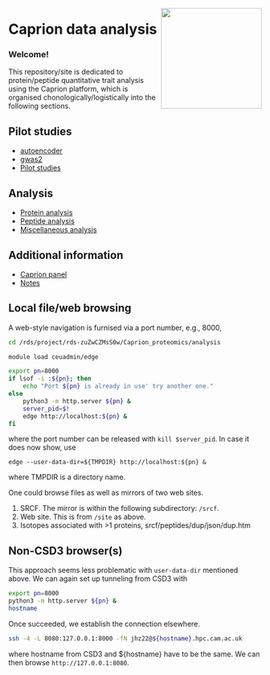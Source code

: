 <a href="https://jinghuazhao.github.io/Caprion/"><img src="https://jinghuazhao.github.io/Caprion/qrcode.png" height=200 width=200 align="right"></img></a>
# Caprion data analysis

### Welcome!

This repository/site is dedicated to protein/peptide quantitative trait analysis using the Caprion platform, which is organised chonologically/logistically into the following sections.

## Pilot studies

- [autoencoder](pilot/autoencoder)
- [gwas2](pilot/gwas2)
- [Pilot studies](pilot/)

## Analysis

- [Protein analysis](progs/)
- [Peptide analysis](peptide_progs)
- [Miscellaneous analysis](misc/)

## Additional information

- [Caprion panel](https://jinghuazhao.github.io/pQTLdata/reference/caprion.html)
- [Notes](https://jinghuazhao.github.io/Caprion/Notes/)

## Local file/web browsing

A web-style navigation is furnised via a port number, e.g., 8000,

```bash
cd /rds/project/rds-zuZwCZMsS0w/Caprion_proteomics/analysis

module load ceuadmin/edge

export pn=8000
if lsof -i :${pn}; then
    echo "Port ${pn} is already in use' try another one."
else
    python3 -m http.server ${pn} &
    server_pid=$!
    edge http://localhost:${pn} &
fi
```

where the port number can be released with `kill $server_pid`. In case it does now show, use

`edge --user-data-dir=${TMPDIR} http://localhost:${pn} &`

where TMPDIR is a directory name.

One could browse files as well as mirrors of two web sites.

1. SRCF. The mirror is within the following subdirectory: `/srcf`.
2. Web site. This is from `/site` as above.
3. Isotopes associated with >1 proteins, srcf/peptides/dup/json/dup.htm

## Non-CSD3 browser(s)

This approach seems less problematic with `user-data-dir` mentioned above. We can again set up tunneling from CSD3 with

```bash
export pn=8000
python3 -m http.server ${pn} &
hostname
```

Once succeeded, we establish the connection elsewhere.

```bash
ssh -4 -L 8080:127.0.0.1:8000 -fN jhz22@${hostname}.hpc.cam.ac.uk
```

where hostname from CSD3 and ${hostname} have to be the same. We can then browse `http://127.0.0.1:8080`.
